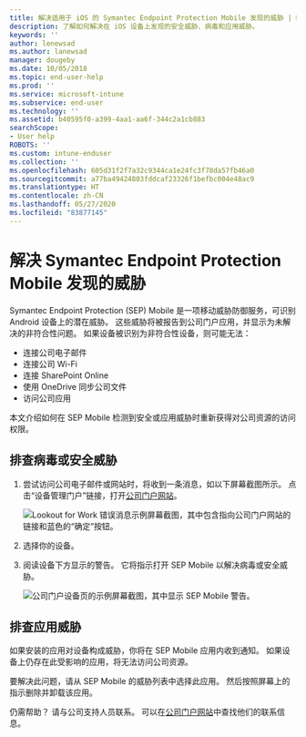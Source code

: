 ```yaml
---
title: 解决适用于 iOS 的 Symantec Endpoint Protection Mobile 发现的威胁 | Microsoft Docs
description: 了解如何解决在 iOS 设备上发现的安全威胁、病毒和应用威胁。
keywords: ''
author: lenewsad
ms.author: lanewsad
manager: dougeby
ms.date: 10/05/2018
ms.topic: end-user-help
ms.prod: ''
ms.service: microsoft-intune
ms.subservice: end-user
ms.technology: ''
ms.assetid: b40595f0-a399-4aa1-aa6f-344c2a1cb883
searchScope:
- User help
ROBOTS: ''
ms.custom: intune-enduser
ms.collection: ''
ms.openlocfilehash: 605d31f2f7a32c9344ca1e24fc3f78da57fb46a0
ms.sourcegitcommit: a77ba49424803fddcaf23326f1befbc004e48ac9
ms.translationtype: HT
ms.contentlocale: zh-CN
ms.lasthandoff: 05/27/2020
ms.locfileid: "83877145"
---
```

# <a name="resolve-a-threat-found-by-symantec-endpoint-protection-mobile"></a>解决 Symantec Endpoint Protection Mobile 发现的威胁

Symantec Endpoint Protection (SEP) Mobile 是一项移动威胁防御服务，可识别 Android 设备上的潜在威胁。 这些威胁将被报告到公司门户应用，并显示为未解决的非符合性问题。 如果设备被识别为非符合性设备，则可能无法：

* 连接公司电子邮件
* 连接公司 Wi-Fi
* 连接 SharePoint Online
* 使用 OneDrive 同步公司文件
* 访问公司应用

本文介绍如何在 SEP Mobile 检测到安全或应用威胁时重新获得对公司资源的访问权限。  

## <a name="troubleshoot-a-virus-or-security-threat"></a>排查病毒或安全威胁

1. 尝试访问公司电子邮件或网站时，将收到一条消息，如以下屏幕截图所示。 点击“设备管理门户”链接，打开[公司门户网站](https://portal.manage.microsoft.com/devices)。

    ![Lookout for Work 错误消息示例屏幕截图，其中包含指向公司门户网站的链接和蓝色的“确定”按钮。](./media/mtd-go-to-device-management-portal-android.png)  

2. 选择你的设备。  
3. 阅读设备下方显示的警告。 它将指示打开 SEP Mobile 以解决病毒或安全威胁。    

    ![公司门户设备页的示例屏幕截图，其中显示 SEP Mobile 警告。](./media/CP-lookout-virus-banner-1808.png)

## <a name="troubleshoot-an-app-threat"></a>排查应用威胁

如果安装的应用对设备构成威胁，你将在 SEP Mobile 应用内收到通知。 如果设备上仍存在此受影响的应用，将无法访问公司资源。  

要解决此问题，请从 SEP Mobile 的威胁列表中选择此应用。 然后按照屏幕上的指示删除并卸载该应用。  

仍需帮助？ 请与公司支持人员联系。 可以在[公司门户网站](https://go.microsoft.com/fwlink/?linkid=2010980)中查找他们的联系信息。   

